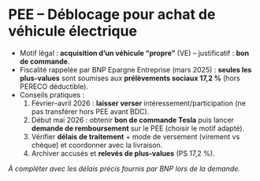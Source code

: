 # PEE – Déblocage pour achat de véhicule électrique

- Motif légal : **acquisition d’un véhicule “propre”** (VE) – justificatif : **bon de commande**.
- Fiscalité rappelée par BNP Epargne Entreprise (mars 2025) : **seules les plus‑values** sont soumises aux **prélèvements sociaux 17,2 %** (hors PERECO déductible).
- Conseils pratiques :
  1. Février–avril 2026 : **laisser verser** intéressement/participation (ne pas transférer hors PEE avant BDC).
  2. Début mai 2026 : obtenir **bon de commande Tesla** puis lancer **demande de remboursement** sur le PEE (choisir le motif adapté).
  3. Vérifier **délais de traitement** + mode de versement (virement vs chèque) et coordonner avec la livraison.
  4. Archiver accusés et **relevés de plus‑values** (PS 17,2 %).

_À compléter avec les délais précis fournis par BNP lors de la demande._